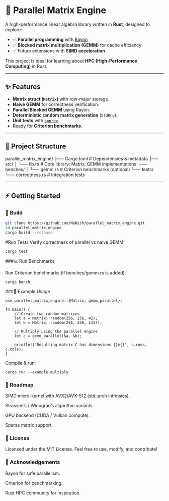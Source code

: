 # 🚀 Parallel Matrix Engine

A high-performance linear algebra library written in **Rust**, designed to explore:

- ✅ **Parallel programming** with [Rayon](https://crates.io/crates/rayon)  
- ✅ **Blocked matrix multiplication (GEMM)** for cache efficiency  
- ✅ Future extensions with **SIMD acceleration**  

This project is ideal for learning about **HPC (High-Performance Computing)** in Rust.

---

## ✨ Features
- **Matrix struct (`Matrix`)** with row-major storage.  
- **Naive GEMM** for correctness verification.  
- **Parallel Blocked GEMM** using Rayon.  
- **Deterministic random matrix generation** (`StdRng`).  
- **Unit tests** with [`approx`](https://crates.io/crates/approx).  
- Ready for **Criterion benchmarks**.  

---

## 📂 Project Structure
parallel_matrix_engine/
├── Cargo.toml # Dependencies & metadata
├── src/
│ └── lib.rs # Core library: Matrix, GEMM implementations
├── benches/
│ └── gemm.rs # Criterion benchmarks (optional)
└── tests/
└── correctness.rs # Integration tests


---

## ⚡ Getting Started

### 🔧 Build
```bash
git clone https://github.com/NeNish/parallel_matrix_engine.git
cd parallel_matrix_engine
cargo build --release
```
#Run Tests
Verify correctness of parallel vs naive GEMM:
```
cargo test
```
###📊 Run Benchmarks

Run Criterion benchmarks (if benches/gemm.rs is added):
```
cargo bench
```
###🔬 Example Usage

```
use parallel_matrix_engine::{Matrix, gemm_parallel};

fn main() {
    // Create two random matrices
    let a = Matrix::random(256, 256, 42);
    let b = Matrix::random(256, 256, 1337);

    // Multiply using the parallel engine
    let c = gemm_parallel(&a, &b);

    println!("Resulting matrix C has dimensions {}x{}", c.rows, c.cols);
}
```
Compile & run:
```
cargo run --example multiply
```
### 🚀 Roadmap

 SIMD micro-kernel with AVX2/AVX-512 (std::arch intrinsics).

 Strassen’s / Winograd’s algorithm variants.

 GPU backend (CUDA / Vulkan compute).

 Sparse matrix support.

### 📜 License

Licensed under the MIT License.
Feel free to use, modify, and contribute!

### 🙌 Acknowledgements

Rayon
 for safe parallelism.

Criterion
 for benchmarking.

Rust HPC community for inspiration.
